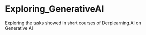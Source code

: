 # Exploring_GenerativeAI
Exploring the tasks showed in short courses of Deeplearning.AI on Generative AI
